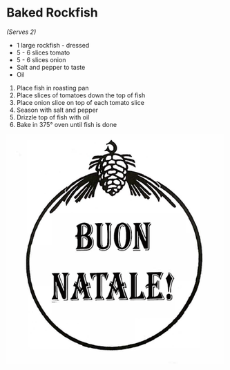 # Baked Rockfish
*(Serves 2)*

* 1 large rockfish - dressed
* 5 - 6 slices tomato
* 5 - 6 slices onion
* Salt and pepper to taste
* Oil

1. Place fish in roasting pan
2. Place slices of tomatoes down the top of fish
3. Place onion slice on top of each tomato slice
4. Season with salt and pepper
5. Drizzle top of fish with oil
6. Bake in 375° oven until fish is done

![Buon Natale](/images/seafood/buon_natale.png)